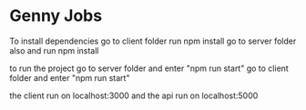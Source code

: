 # Genny Jobs


To install dependencies 
go to client folder run npm install
go to server folder also and run npm install

to run the project 
go to server folder and enter "npm run start"
go to client folder and enter "npm run start" 

the client run on localhost:3000 and the api run on localhost:5000
